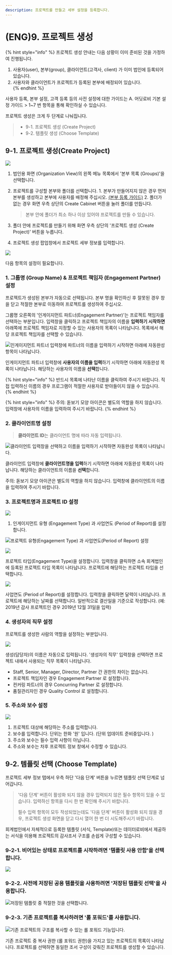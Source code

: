 ```yaml
---
description: 프로젝트를 만들고 세부 설정을 등록합니다.
---
```


# \(ENG\)9. 프로젝트 생성

{% hint style="info" %}
프로젝트 생성 안내는 다음 상황이 이미 준비된 것을 가정하여 진행됩니다.

1. 사용자\(user\), 본부\(group\), 클라이언트\(고객사, client\) 가 이미 법인에 등록되어 있습니다. 
2. 사용자와 클라이언트가 프로젝트가 등록된 본부에 배정되어 있습니다.  
{% endhint %}

사용자 등록, 본부 설정, 고객 등록 등의 사전 설정에 대한 가이드는 A. 어딧로비 기본 설정 가이드 &gt; 1~7 번 항목을 통해 확인하실 수 있습니다.

프로젝트 생성은 크게 두 단계로 나눠집니다.

> * 9-1. 프로젝트 생성 \(Create Project\) 
> * 9-2. 템플릿 생성 \(Choose Template\)

## 9-1. 프로젝트 생성\(Create Project\)

![](../../.gitbook/assets/a_8_1-1.jpg)

1. 법인용 화면 \(Organization View\)의 왼쪽 메뉴 목록에서 '본부 목록 \(Groups\)'을 선택합니다. 
2. 프로젝트를 구성할 본부와 폴더를 선택합니다. 1. 본부가 만들어지지 않은 경우 먼저 본부를 생성하고 본부에 사용자를 배정해 주십시오. [\(본부 등록 가이드\)](x.-group-1.md) 2. 폴더가 없는 경우 화면 우측 상단의 Create Cabinet 버튼을 눌러 폴더를 만듭니다.

   > 본부 안에 폴더가 최소 하나 이상 있어야 프로젝트를 만들 수 있습니다.

3. 폴더 안에 프로젝트를 만들기 위해 화면 우측 상단의 '프로젝트 생성 \(Create Project\)' 버튼을 누릅니다. 
4. 프로젝트 생성 팝업창에서 프로젝트 세부 정보를 입력합니다.  

![](../../.gitbook/assets/a_8_2.jpg)

다음 항목의 설정이 필요합니다.

### **1. 그룹명** \(Group Name\) & **프로젝트 책임자 \(Engagement Partner\) 설정**

프로젝트가 생성된 본부가 자동으로 선택됩니다. 본부 명을 확인하신 후 잘못된 경우 창을 닫고 적절한 본부로 이동하여 프로젝트를 생성하여 주십시오.

그룹명 오른쪽의 '인게이지먼트 파트너\(Engagement Partner\)'는 프로젝트 책임자를 선택하는 부분입니다. 입력창을 클릭하고 프로젝트 책임자의 이름을 **입력하기 시작하면** 아래쪽에 프로젝트 책임자로 지정할 수 있는 사용자의 목록이 나타납니다. 목록에서 해당 프로젝트 책임자를 선택할 수 있습니다.

![&#xC778;&#xAC8C;&#xC774;&#xC9C0;&#xBA3C;&#xD2B8; &#xD30C;&#xD2B8;&#xB108; &#xC785;&#xB825;&#xCC3D;&#xC5D0; &#xD30C;&#xD2B8;&#xB108;&#xC758; &#xC774;&#xB984;&#xC744; &#xC785;&#xB825;&#xD558;&#xAE30; &#xC2DC;&#xC791;&#xD558;&#xBA74; &#xC544;&#xB798;&#xC5D0; &#xC790;&#xB3D9;&#xC644;&#xC131; &#xD56D;&#xBAA9;&#xC774; &#xB098;&#xD0C0;&#xB0A9;&#xB2C8;&#xB2E4;.](../../.gitbook/assets/image-64.png)

인게이지먼트 파트너 입력창에 **사용자의 이름을 입력**하기 시작하면 아래에 자동완성 목록이 나타납니다. 해당하는 사용자의 이름을 **선택**합니다.

{% hint style="info" %}
반드시 목록에 나타난 이름을 클릭하여 주시기 바랍니다. 직접 입력하신 이름의 경우 프로그램이 적절한 사용자로 받아들이지 않을 수 있습니다.
{% endhint %}

{% hint style="info" %}
주의: 돋보기 모양 아이콘은 별도의 역할을 하지 않습니다. 입력창에 사용자의 이름을 입력하여 주시기 바랍니다.
{% endhint %}

### 2. **클라이언트명 설정**

> **클라이언트 ID**는 클라이언트 명에 따라 자동 입력됩니다.

![&#xD074;&#xB77C;&#xC774;&#xC5B8;&#xD2B8; &#xC785;&#xB825;&#xCC3D;&#xC744; &#xC120;&#xD0DD;&#xD558;&#xACE0; &#xC774;&#xB984;&#xC744; &#xC785;&#xB825;&#xD558;&#xAE30; &#xC2DC;&#xC791;&#xD558;&#xBA74; &#xC790;&#xB3D9;&#xC644;&#xC131; &#xBAA9;&#xB85D;&#xC774; &#xB098;&#xD0C0;&#xB0A9;&#xB2C8;&#xB2E4;. ](../../.gitbook/assets/client-select-input-edited_for-web.jpg)

클라이언트 입력창에 **클라이언트명을 입력**하기 시작하면 아래에 자동완성 목록이 나타납니다. 해당하는 클라이언트의 이름을 **선택**합니다.

주의: 돋보기 모양 아이콘은 별도의 역할을 하지 않습니다. 입력창에 클라이언트의 이름을 입력하여 주시기 바랍니다.

### 3. **프로젝트명**과 **프로젝트 ID 설정**

![](../../.gitbook/assets/project-title-and-id_for-web.jpg)

1. 인게이지먼트 유형 \(Engagement Type\) 과 사업연도 \(Period of Report\)를 설정합니다.  

![&#xD504;&#xB85C;&#xC81D;&#xD2B8; &#xC720;&#xD615;\(Engagement Type\) &#xACFC; &#xC0AC;&#xC5C5;&#xC5F0;&#xB3C4;\(Period of Report\) &#xC124;&#xC815; ](../../.gitbook/assets/engagement-type_and_period-of-report_for-web.jpg)

![](../../.gitbook/assets/a_8_5.jpg)

프로젝트 타입\(Engagement Type\)을 설정합니다. 입력창을 클릭하면 소속 회계법인에 등록된 프로젝트 타입 목록이 나타납니다. 프로젝트에 해당하는 프로젝트 타입을 선택합니다.

![](../../.gitbook/assets/a_8_6.jpg)

사업연도 \(Period of Report\)를 설정합니다. 입력창을 클릭하면 달력이 나타납니다. 프로젝트에 해당하는 날짜를 선택합니다. 일반적으로 결산일을 기준으로 작성합니다. \(예: 2019년 감사 프로젝트인 경우 2019년 12월 31일을 입력\)

### 4. 생성자의 직무 설정

프로젝트를 생성한 사람의 역할을 설정하는 부분입니다.

![](../../.gitbook/assets/a_8_7.jpg)

생성\(담당자\)의 이름은 자동으로 입력됩니다. '생성자의 직무' 입력창을 선택하면 프로젝트 내에서 사용되는 직무 목록이 나타납니다.

* Staff, Senior, Manager, Director, Partner 간 권한의 차이는 없습니다. 
* 프로젝트 책임자인 경우 Engagement Partner 로 설정합니다. 
* 컨커링 파트너의 경우 Concurring Partner 로 설정합니다. 
* 품질관리자인 경우 Quality Control 로 설정합니다. 

### 5. 주소와 보수 설정

![](../../.gitbook/assets/address_and_fee_for-web.jpg)

1. 프로젝트 대상에 해당하는 주소를 입력합니다. 
2. 보수를 입력합니다. 단위는 한화 '원' 입니다. \(단위 업데이트 준비중입니다. \)
3. 주소와 보수는 필수 입력 사항이 아닙니다. 
4. 주소와 보수는 차후 프로젝트 정보 창에서 수정할 수 있습니다. 

## 9-2. 템플릿 선택 \(Choose Template\)

프로젝트 세부 정보 탭에서 우측 하단 '다음 단계' 버튼을 누르면 템플릿 선택 단계로 넘어갑니다.

> '다음 단계' 버튼이 활성화 되지 않을 경우 입력되지 않은 필수 항목이 있을 수 있습니다. 입력하신 항목을 다시 한 번 확인해 주시기 바랍니다.
>
> 필수 입력 항목이 모두 작성되었는데도 '다음 단계' 버튼이 활성화 되지 않을 경우, 프로젝트 생성 화면을 닫고 다시 열어 한 번 더 시도해주시기 바랍니다.

회계법인에서 자체적으로 등록한 템플릿 \(서식, Template\)또는 데이터로비에서 제공하는 서식을 이용해 프로젝트의 감사조서 구조를 손쉽게 구성할 수 있습니다.

### 9-2-1. 비어있는 상태로 프로젝트를 시작하려면 '템플릿 사용 안함'을 선택합니다.

![](../../.gitbook/assets/a_8_8.jpg)

### 9-2-2. 사전에 저장된 공용 템플릿을 사용하려면 '저장된 템플릿 선택'을 사용합니다.

![&#xC800;&#xC7A5;&#xB41C; &#xD15C;&#xD50C;&#xB9BF; &#xC911; &#xC801;&#xC808;&#xD55C; &#xAC83;&#xC744; &#xC120;&#xD0DD;&#xD569;&#xB2C8;&#xB2E4;. ](../../.gitbook/assets/a_8_8_create_project_by_template.jpg)

### 9-2-3. 기존 프로젝트를 복사하려면 '롤 포워드'를 사용합니다.

![&#xAE30;&#xC874; &#xD504;&#xB85C;&#xC81D;&#xD2B8;&#xC758; &#xAD6C;&#xC870;&#xB97C; &#xBCF5;&#xC0AC;&#xD560; &#xC218; &#xC788;&#xB294; &#xB864; &#xD3EC;&#xC6CC;&#xB4DC; &#xAE30;&#xB2A5;&#xC785;&#xB2C8;&#xB2E4;. ](../../.gitbook/assets/a_8_8_create_project_by_roll-forward.jpg)

기존 프로젝트 중 복사 권한 \(롤 포워드 권한\)을 가지고 있는 프로젝트의 목록이 나타납니다. 프로젝트를 선택하면 동일한 조서 구성이 갖춰진 프로젝트를 생성할 수 있습니다.

